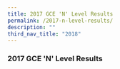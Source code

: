 ```yaml
---
title: 2017 GCE 'N' Level Results
permalink: /2017-n-level-results/
description: ""
third_nav_title: "2018"
---
```



### 2017 GCE 'N' Level Results